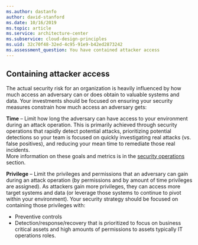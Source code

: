 ```yaml
---
ms.author: dastanfo
author: david-stanford
ms.date: 10/16/2019
ms.topic: article
ms.service: architecture-center
ms.subservice: cloud-design-principles
ms.uid: 32c70f48-32ed-4c95-91e9-b42ed2873242
ms.assessment_question: You have contained attacker access
---
```

## Containing attacker access

The actual security risk for an organization is heavily influenced by how
much access an adversary can or does obtain to valuable systems and data.
Your investments should be focused on ensuring your security measures
constrain how much access an adversary gets:

**Time** – Limit how long the adversary can have access to your environment
during an attack operation. This is primarily achieved through security
operations that rapidly detect potential attacks, prioritizing potential
detections so your team is focused on quickly investigating real attacks
(vs. false positives), and reducing your mean time to remediate those real
incidents.  
More information on these goals and metrics is in the [security
operations](/azure/architecture/security/security-operations#objective-and-metrics) section.

**Privilege** – Limit the privileges and permissions that an adversary can
gain during an attack operation (by permissions and by amount of time
privileges are assigned). As attackers gain more privileges, they can access
more target systems and data (or leverage those systems to continue to pivot
within your environment). Your security strategy should be focused on
containing those privileges with:
- Preventive controls
- Detection/response/recovery that is prioritized to focus on business
critical assets and high amounts of permissions to assets typically IT
operations roles.
